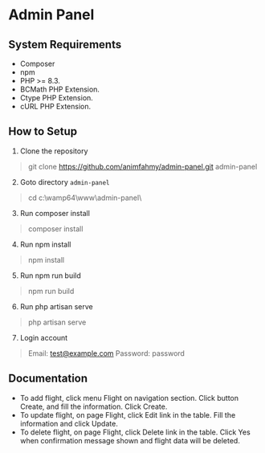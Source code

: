 # Admin Panel

## System Requirements

- Composer
- npm
- PHP >= 8.3.
- BCMath PHP Extension.
- Ctype PHP Extension.
- cURL PHP Extension.

## How to Setup

 1. Clone the repository

> git clone https://github.com/animfahmy/admin-panel.git admin-panel
 2. Goto directory `admin-panel`
 > cd c:\wamp64\www\admin-panel\
 3. Run composer install
 > composer install
 4. Run npm install
 > npm install
 5. Run npm run build
 > npm run build
 6. Run php artisan serve
 > php artisan serve
 7. Login account
> Email: test@example.com
> Password: password
## Documentation
- To add flight, click menu Flight on navigation section. Click button Create, and fill the information. Click Create.
- To update flight, on page Flight, click Edit link in the table. Fill the information and click Update.
- To delete flight, on page Flight, click Delete link in the table. Click Yes when confirmation message shown and flight data will be deleted.